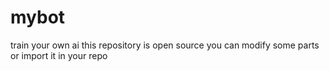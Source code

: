 # mybot
train your own ai this repository is open source you can modify some parts or import it in your repo
